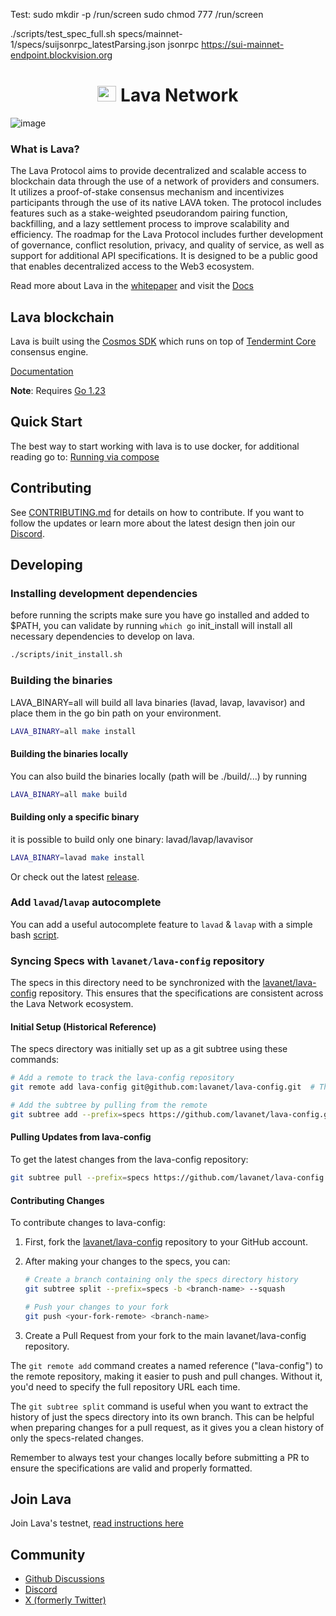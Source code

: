 <!--
parent:
  order: false
-->

Test:
sudo mkdir -p /run/screen
sudo chmod 777 /run/screen


./scripts/test_spec_full.sh specs/mainnet-1/specs/suijsonrpc_latestParsing.json jsonrpc  https://sui-mainnet-endpoint.blockvision.org

<div align="center">
  <h1> <img src="https://user-images.githubusercontent.com/2770565/223762290-44afc792-8ad4-4dbb-b2c2-532780d6c5de.png" alt="Logo" width="30" height="25"> Lava Network  </h1>
</div>

![image](https://user-images.githubusercontent.com/2770565/203528359-dced4d06-f020-4b6a-bb5f-319124924689.png)

### What is Lava?

The Lava Protocol aims to provide decentralized and scalable access to blockchain data through the use of a network of providers and consumers. It utilizes a proof-of-stake consensus mechanism and incentivizes participants through the use of its native LAVA token. The protocol includes features such as a stake-weighted pseudorandom pairing function, backfilling, and a lazy settlement process to improve scalability and efficiency. The roadmap for the Lava Protocol includes further development of governance, conflict resolution, privacy, and quality of service, as well as support for additional API specifications. It is designed to be a public good that enables decentralized access to the Web3 ecosystem.

Read more about Lava in the [whitepaper](http://lavanet.xyz/whitepaper) and visit the [Docs](https://docs.lavanet.xyz?utm_source=github.com&utm_medium=github&utm_campaign=readme)

## Lava blockchain

Lava is built using the [Cosmos SDK](https://github.com/cosmos/cosmos-sdk/) which runs on top of [Tendermint Core](https://github.com/tendermint/tendermint) consensus engine.

[Documentation](x/README.md)

**Note**: Requires [Go 1.23](https://golang.org/dl/)

## Quick Start

The best way to start working with lava is to use docker, for additional reading go to:
[Running via compose](docker/README.md)

## Contributing

See [CONTRIBUTING.md](./CONTRIBUTING.md) for details on how to contribute. If you want to follow the updates or learn more about the latest design then join our [Discord](https://discord.com/invite/Tbk5NxTCdA).

## Developing

### Installing development dependencies

before running the scripts make sure you have go installed and added to $PATH, you can validate by running `which go`
init_install will install all necessary dependencies to develop on lava.

```bash
./scripts/init_install.sh
```

### Building the binaries

LAVA_BINARY=all will build all lava binaries (lavad, lavap, lavavisor) and place them in the go bin path on your environment.

```bash
LAVA_BINARY=all make install
```

#### Building the binaries locally

You can also build the binaries locally (path will be ./build/...) by running

```bash
LAVA_BINARY=all make build
```

#### Building only a specific binary

it is possible to build only one binary: lavad/lavap/lavavisor

```bash
LAVA_BINARY=lavad make install
```

Or check out the latest [release](https://github.com/lavanet/lava/releases).

### Add `lavad`/`lavap` autocomplete

You can add a useful autocomplete feature to `lavad` & `lavap` with a simple bash [script](https://github.com/lavanet/lava/blob/main/scripts/automation_scripts/lava_auto_completion_install.sh).

### Syncing Specs with `lavanet/lava-config` repository

The specs in this directory need to be synchronized with the [lavanet/lava-config](https://github.com/lavanet/lava-config) repository. This ensures that the specifications are consistent across the Lava Network ecosystem.

#### Initial Setup (Historical Reference)

The specs directory was initially set up as a git subtree using these commands:

```bash
# Add a remote to track the lava-config repository
git remote add lava-config git@github.com:lavanet/lava-config.git  # This creates a named reference to the remote repository

# Add the subtree by pulling from the remote
git subtree add --prefix=specs https://github.com/lavanet/lava-config.git main --squash
```

#### Pulling Updates from lava-config

To get the latest changes from the lava-config repository:

```bash
git subtree pull --prefix=specs https://github.com/lavanet/lava-config.git main --squash
```

#### Contributing Changes

To contribute changes to lava-config:

1. First, fork the [lavanet/lava-config](https://github.com/lavanet/lava-config) repository to your GitHub account.

2. After making your changes to the specs, you can:

   ```bash
   # Create a branch containing only the specs directory history
   git subtree split --prefix=specs -b <branch-name> --squash

   # Push your changes to your fork
   git push <your-fork-remote> <branch-name>
   ```

3. Create a Pull Request from your fork to the main lavanet/lava-config repository.

The `git remote add` command creates a named reference ("lava-config") to the remote repository, making it easier to push and pull changes. Without it, you'd need to specify the full repository URL each time.

The `git subtree split` command is useful when you want to extract the history of just the specs directory into its own branch. This can be helpful when preparing changes for a pull request, as it gives you a clean history of only the specs-related changes.

Remember to always test your changes locally before submitting a PR to ensure the specifications are valid and properly formatted.

## Join Lava

Join Lava's testnet, [read instructions here](https://docs.lavanet.xyz/testnet?utm_source=github.com&utm_medium=github&utm_campaign=readme)

## Community

- [Github Discussions](https://github.com/lavanet/lava/discussions)
- [Discord](https://discord.com/invite/Tbk5NxTCdA)
- [X (formerly Twitter)](https://x.com/lavanetxyz)
